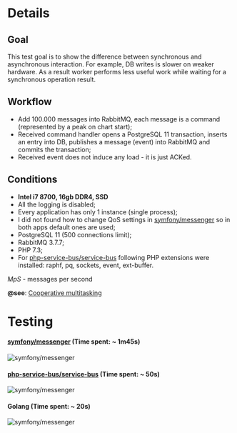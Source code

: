 # Details

## Goal
This test goal is to show the difference between synchronous and asynchronous interaction. For example, DB writes is slower on weaker hardware. As a result worker performs less useful work while waiting for a synchronous operation result. 

## Workflow
* Add 100.000 messages into RabbitMQ, each message is a command (represented by a peak on chart start);
* Received command handler opens a PostgreSQL 11 transaction, inserts an entry into DB, publishes a message (event) into RabbitMQ and commits the transaction;
* Received event does not induce any load - it is just ACKed.

## Conditions
* **Intel i7 8700, 16gb DDR4, SSD** 
* All the logging is disabled;
* Every application has only 1 instance (single process);
* I did not found how to change QoS settings in [symfony/messenger](https://github.com/symfony/messenger) so in both apps default ones are used;
* PostgreSQL 11 (500 connections limit);
* RabbitMQ 3.7.7;
* PHP 7.3;
* For [php-service-bus/service-bus](https://github.com/php-service-bus/service-bus) following PHP extensions were installed: raphf, pq, sockets, event, ext-buffer.

*MpS* - messages per second

**@see**: [Cooperative multitasking](https://nikic.github.io/2012/12/22/Cooperative-multitasking-using-coroutines-in-PHP.html)

# Testing

#### [symfony/messenger](https://github.com/symfony/messenger) (Time spent: ~ **1m45s**)
![symfony/messenger](https://github.com/php-service-bus/performance-comparison/blob/v3.1/results/symfony(1.45).gif)

#### [php-service-bus/service-bus](https://github.com/php-service-bus/service-bus) (Time spent: ~ **50s**)
![symfony/messenger](https://github.com/php-service-bus/performance-comparison/blob/v3.1/results/service-bus(0.50).gif)

#### Golang (Time spent: ~ **20s**)
![symfony/messenger](https://github.com/php-service-bus/performance-comparison/blob/v3.1/results/golang(0.20).gif)

